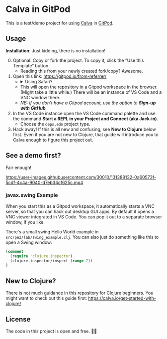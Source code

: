 # Calva in GitPod

This is a test/demo project for using [Calva](https://github.com/BetterThanTomorrow/calva) in [GitPod](https://gitpod.io).

## Usage

**Installation**: Just kidding, there is no installation!

0. Optional: Copy or fork the project. To copy it, click the ”Use this Template” button.
   * Reading this from your newly created fork/copy? Awesome. 
1. Open this link: https://gitpod.io/from-referrer/
   * <details><summary>Using Safari?</summary>Then the link probably won't work. Instead prepend the repository URL with `https://gitpod.io/#` and load that page.
   * This will open the repository in a Gitpod workspace in the browser. (Might take a little while.) There will be an instance of VS Code and a VNC window there.
   * _NB: If you don't have a Gitpod account, use the option to **Sign-up with GitHub**._
1. In the VS Code instance open the VS Code command palette and use the command **Start a REPL in your Project and Connect (aka Jack-in)**.
   * Choose the `deps.edn` project type.
1. Hack away!
   If this is all new and confusing, see **New to Clojure** below first. Even if you are not new to Clojure, that guide will introduce you to Calva enough to figure this project out.

## See a demo first?

Fair enough!

https://user-images.githubusercontent.com/30010/131388132-0a60573f-5cdf-4c4a-9040-d7eb34cf625c.mp4

### javax.swing Example

When you start this as a Gitpod workspace, it automatically starts a VNC server, so that you can hack out desktup GUI apps. By default it opens a VNC viewer integrated in VS Code. You can pop it out to a separate browser window, if you like.

There's a small swing Hello World example in `src/pez/lab/swing_example.clj`. You can also just do something like this to open a Swing window:

```clojure
(comment
  (require 'clojure.inspector)
  (clojure.inspector/inspect (range 7))
)
```

## New to Clojure?

There is not much guidance in this repository for Clojure beginners. You might want to check out this guide first: https://calva.io/get-started-with-clojure/


## License

The code in this project is open and free. 🍺🗽

